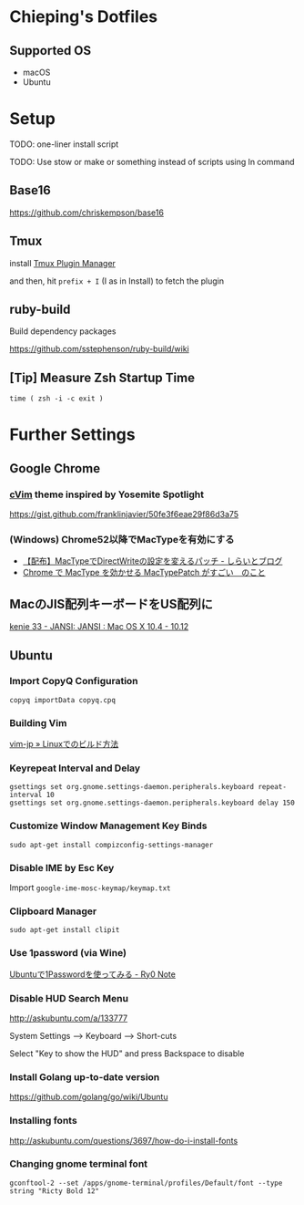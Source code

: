 # Chieping's Dotfiles

## Supported OS

- macOS
- Ubuntu

# Setup

TODO: one-liner install script

TODO: Use stow or make or something instead of scripts using ln command

## Base16

https://github.com/chriskempson/base16

## Tmux

install [Tmux Plugin Manager](https://github.com/tmux-plugins/tpm)

and then, hit `prefix + I` (I as in Install) to fetch the plugin

## ruby-build

Build dependency packages

https://github.com/sstephenson/ruby-build/wiki

## [Tip] Measure Zsh Startup Time

```
time ( zsh -i -c exit )
```

# Further Settings

## Google Chrome

### [cVim](https://github.com/1995eaton/chromium-vim) theme inspired by Yosemite Spotlight

https://gist.github.com/franklinjavier/50fe3f6eae29f86d3a75

### (Windows) Chrome52以降でMacTypeを有効にする

- [【配布】MacTypeでDirectWriteの設定を変えるパッチ - しらいとブログ](http://silight.hatenablog.jp/entry/MacTypePatch)
- [Chrome で MacType を効かせる MacTypePatch がすごい　のこと](http://uwagakisimasuka.blog.fc2.com/blog-entry-4781.html)

## MacのJIS配列キーボードをUS配列に

[kenie 33 - JANSI: JANSI : Mac OS X 10.4 - 10.12](http://kenie33-jansi.blogspot.jp/p/mac-os-x-104-107-jisascii.html)

## Ubuntu

### Import CopyQ Configuration

```
copyq importData copyq.cpq
```

### Building Vim

[vim-jp » Linuxでのビルド方法](http://vim-jp.org/docs/build_linux.html)

### Keyrepeat Interval and Delay

```
gsettings set org.gnome.settings-daemon.peripherals.keyboard repeat-interval 10
gsettings set org.gnome.settings-daemon.peripherals.keyboard delay 150
```

### Customize Window Management Key Binds

```
sudo apt-get install compizconfig-settings-manager
```

### Disable IME by Esc Key

Import `google-ime-mosc-keymap/keymap.txt`

### Clipboard Manager

```
sudo apt-get install clipit
```

### Use 1password (via Wine)

[Ubuntuで1Passwordを使ってみる - Ry0 Note](http://ry0.github.io/blog/2015/04/12/ubuntu-1password/)

### Disable HUD Search Menu

http://askubuntu.com/a/133777

System Settings --> Keyboard --> Short-cuts

Select "Key to show the HUD" and press Backspace to disable

### Install Golang up-to-date version

https://github.com/golang/go/wiki/Ubuntu

### Installing fonts

http://askubuntu.com/questions/3697/how-do-i-install-fonts

### Changing gnome terminal font

```
gconftool-2 --set /apps/gnome-terminal/profiles/Default/font --type string "Ricty Bold 12"
```
